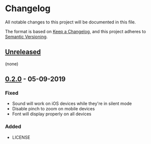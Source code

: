 # Changelog

All notable changes to this project will be documented in this file.

The format is based on [Keep a Changelog](https://keepachangelog.com/en/1.0.0/),
and this project adheres to [Semantic Versioning](https://semver.org/spec/v2.0.0.html).

## [Unreleased]

(none)

## [0.2.0] - 05-09-2019

### Fixed

- Sound will work on iOS devices while they're in silent mode
- Disable pinch to zoom on mobile devices
- Font will display properly on all devices

### Added

- LICENSE

[unreleased]: https://github.com/generative-music/blossom/compare/v0.2.0...HEAD
[0.2.0]: https://github.com/generative-music/blossom/compare/v0.1.0...v0.2.0
